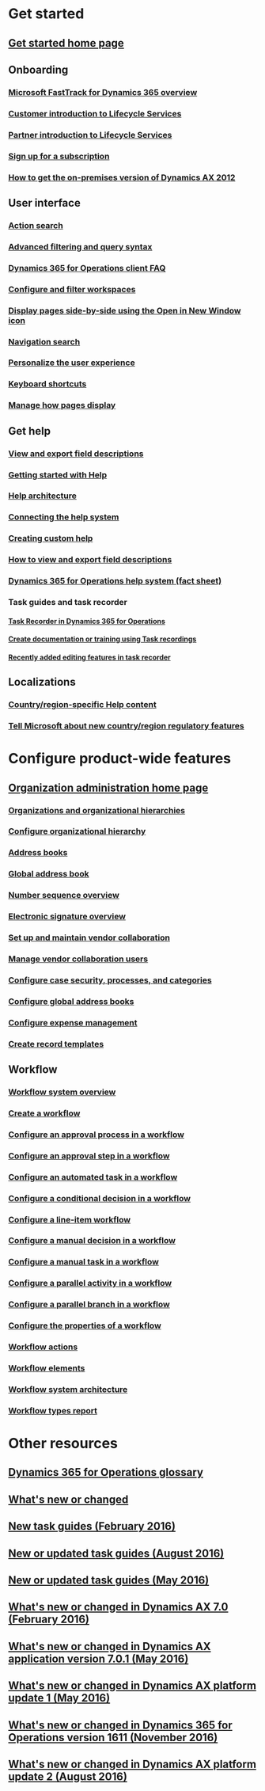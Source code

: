 # Get started
## [Get started home page](get-started\get-started-landing.md)
## Onboarding
### [Microsoft FastTrack for Dynamics 365 overview](https://ax.help.dynamics.com/en/wiki/fasttrack-dynamics-365-overview/)
### [Customer introduction to Lifecycle Services](http://ax.help.dynamics.com/en/wiki/how-lifecycle-services-for-microsoft-dynamics-ax-works-lcs/)
### [Partner introduction to Lifecycle Services](http://ax.help.dynamics.com/en/wiki/getting-started-in-lifecycle-services-for-microsoft-dynamics-ax/)
### [Sign up for a subscription](http://ax.help.dynamics.com/en/wiki/sign-up-for-a-microsoft-dynamics-rainier-preview-subscription/)
### [How to get the on-premises version of Dynamics AX 2012](http://ax.help.dynamics.com/en/wiki/csp-download-customersource/)

## User interface
### [Action search](get-started\action-search.md)
### [Advanced filtering and query syntax](get-started\advanced-filtering-query-options.md)
### [Dynamics 365 for Operations client FAQ](get-started\client-faq.md)
### [Configure and filter workspaces](get-started\configure-filter-workspaces.md)
### [Display pages side-by-side using the Open in New Window icon](get-started\display-pages-side-by-side.md)
### [Navigation search](get-started\navigation-search.md)
### [Personalize the user experience](get-started\personalize-user-experience.md)
### [Keyboard shortcuts](get-started\shortcut-keys.md)
### [Manage how pages display](get-started\window-management.md)

## Get help
### [View and export field descriptions](get-started\view-export-field-descriptions.md)
### [Getting started with Help](https://docs.microsoft.com/en-us/dynamics365/operations/dev-itpro/system-administration/help-get-started)
### [Help architecture](https://docs.microsoft.com/en-us/dynamics365/operations/dev-itpro/get-started/working-with-help#help-architecture)
### [Connecting the help system](https://docs.microsoft.com/en-us/dynamics365/operations/dev-itpro/get-started/working-with-help#connecting-the-help-system)
### [Creating custom help](https://docs.microsoft.com/en-us/dynamics365/operations/dev-itpro/get-started/working-with-help#creating-custom-help)
### [How to view and export field descriptions](https://docs.microsoft.com/en-us/dynamics365/operations/core/get-started/how-to-view-and-export-field-descriptions)
### [Dynamics 365 for Operations help system (fact sheet)](https://mbs.microsoft.com/customersource/Global/AX/learning/fact-sheets/msdaxhelpsystemfactsheet)
### Task guides and task recorder
#### [Task Recorder in Dynamics 365 for Operations](https://docs.microsoft.com/en-us/dynamics365/operations/dev-itpro/user-interface/task-recorder-in-ax7)
#### [Create documentation or training using Task recordings](https://docs.microsoft.com/en-us/dynamics365/operations/dev-itpro/user-interface/task-recorder)
#### [Recently added editing features in task recorder](get-started\recently-added-editing-features-in-task-recorder.md)
## Localizations
### [Country/region-specific Help content](localizations\country_region.md)
### [Tell Microsoft about new country/region regulatory features](localizations\inform-msft-new-countryregion-regulations.md)

# Configure product-wide features
## [Organization administration home page](organization-administration\organization-administration-home-page.md)
### [Organizations and organizational hierarchies](organization-administration\organizations-organizational-hierarchies.md)
### [Configure organizational hierarchy](organization-administration\plan-organizational-hierarchy.md)
### [Address books](organization-administration\qa-address-books.md)
### [Global address book](organization-administration\overview-global-address-book.md)
### [Number sequence overview](organization-administration\number-sequence-overview.md)
### [Electronic signature overview](organization-administration\electronic-signature-overview.md)
### [Set up and maintain vendor collaboration](organization-administration\set-up-maintain-vendor-collaboration.md)
### [Manage vendor collaboration users](organization-administration\manage-vendor-collaboration-users.md)
### [Configure case security, processes, and categories](organization-administration\plan-case-management.md)
### [Configure global address books](organization-administration\plan-configuration-global-address-book-additional-address-books.md)
### [Configure expense management](organization-administration\plan-expense-management.md)
### [Create record templates](organization-administration\record-templates.md)

## Workflow
### [Workflow system overview](organization-administration\overview-workflow-system.md)
### [Create a workflow](organization-administration\create-workflow.md)
### [Configure an approval process in a workflow](organization-administration\configure-approval-process-workflow.md)
### [Configure an approval step in a workflow](organization-administration\configure-approval-step-workflow.md)
### [Configure an automated task in a workflow](organization-administration\configure-automated-task-workflow.md)
### [Configure a conditional decision in a workflow](organization-administration\configure-conditional-decision-workflow.md)
### [Configure a line-item workflow](organization-administration\configure-line-item-workflow.md)
### [Configure a manual decision in a workflow](organization-administration\configure-manual-decision-workflow.md)
### [Configure a manual task in a workflow](organization-administration\configure-manual-task-workflow.md)
### [Configure a parallel activity in a workflow](organization-administration\configure-parallel-activity-workflow.md)
### [Configure a parallel branch in a workflow](organization-administration\configure-parallel-branch-workflow.md)
### [Configure the properties of a workflow](organization-administration\configure-workflow-properties.md)
### [Workflow actions](organization-administration\workflow-actions.md)
### [Workflow elements](organization-administration\workflow-elements.md)
### [Workflow system architecture](organization-administration\workflow-system-architecture.md)
### [Workflow types report](organization-administration\workflow-types-report.md)


# Other resources
## [Dynamics 365 for Operations glossary](get-started\glossary.md)
## [What's new or changed](get-started\whats-new-changed.md)
## [New task guides (February 2016)](get-started\new-task-guides-available-february-2016.md)
## [New or updated task guides (August 2016)](get-started\new-updated-task-guides-available-august-2016.md)
## [New or updated task guides (May 2016)](get-started\new-updated-task-guides-available-may-2016.md)
## [What's new or changed in Dynamics AX 7.0 (February 2016)](get-started\whats-new-changed-7-0-february-2016.md)
## [What's new or changed in Dynamics AX application version 7.0.1 (May 2016)](get-started\whats-new-changed-application-version-7-0-1-may-2016.md)
## [What's new or changed in Dynamics AX platform update 1 (May 2016)](get-started\whats-new-changed-platform-version-7-1-may-2016.md)
## [What's new or changed in Dynamics 365 for Operations version 1611 (November 2016)](get-started\whats-new-dynamics-365-operations-1611.md)
## [What's new or changed in Dynamics AX platform update 2 (August 2016)](get-started\whats-new-platform-update-2.md) 

